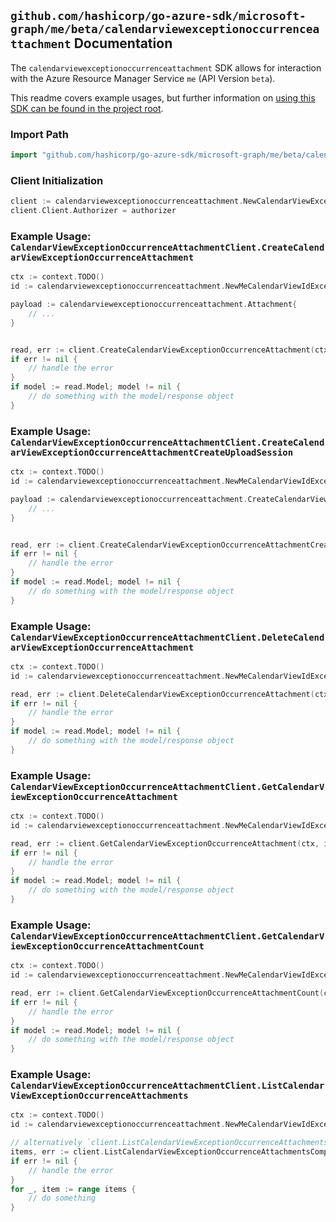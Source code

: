 
## `github.com/hashicorp/go-azure-sdk/microsoft-graph/me/beta/calendarviewexceptionoccurrenceattachment` Documentation

The `calendarviewexceptionoccurrenceattachment` SDK allows for interaction with the Azure Resource Manager Service `me` (API Version `beta`).

This readme covers example usages, but further information on [using this SDK can be found in the project root](https://github.com/hashicorp/go-azure-sdk/tree/main/docs).

### Import Path

```go
import "github.com/hashicorp/go-azure-sdk/microsoft-graph/me/beta/calendarviewexceptionoccurrenceattachment"
```


### Client Initialization

```go
client := calendarviewexceptionoccurrenceattachment.NewCalendarViewExceptionOccurrenceAttachmentClientWithBaseURI("https://management.azure.com")
client.Client.Authorizer = authorizer
```


### Example Usage: `CalendarViewExceptionOccurrenceAttachmentClient.CreateCalendarViewExceptionOccurrenceAttachment`

```go
ctx := context.TODO()
id := calendarviewexceptionoccurrenceattachment.NewMeCalendarViewIdExceptionOccurrenceID("eventIdValue", "eventId1Value")

payload := calendarviewexceptionoccurrenceattachment.Attachment{
	// ...
}


read, err := client.CreateCalendarViewExceptionOccurrenceAttachment(ctx, id, payload)
if err != nil {
	// handle the error
}
if model := read.Model; model != nil {
	// do something with the model/response object
}
```


### Example Usage: `CalendarViewExceptionOccurrenceAttachmentClient.CreateCalendarViewExceptionOccurrenceAttachmentCreateUploadSession`

```go
ctx := context.TODO()
id := calendarviewexceptionoccurrenceattachment.NewMeCalendarViewIdExceptionOccurrenceID("eventIdValue", "eventId1Value")

payload := calendarviewexceptionoccurrenceattachment.CreateCalendarViewExceptionOccurrenceAttachmentCreateUploadSessionRequest{
	// ...
}


read, err := client.CreateCalendarViewExceptionOccurrenceAttachmentCreateUploadSession(ctx, id, payload)
if err != nil {
	// handle the error
}
if model := read.Model; model != nil {
	// do something with the model/response object
}
```


### Example Usage: `CalendarViewExceptionOccurrenceAttachmentClient.DeleteCalendarViewExceptionOccurrenceAttachment`

```go
ctx := context.TODO()
id := calendarviewexceptionoccurrenceattachment.NewMeCalendarViewIdExceptionOccurrenceIdAttachmentID("eventIdValue", "eventId1Value", "attachmentIdValue")

read, err := client.DeleteCalendarViewExceptionOccurrenceAttachment(ctx, id)
if err != nil {
	// handle the error
}
if model := read.Model; model != nil {
	// do something with the model/response object
}
```


### Example Usage: `CalendarViewExceptionOccurrenceAttachmentClient.GetCalendarViewExceptionOccurrenceAttachment`

```go
ctx := context.TODO()
id := calendarviewexceptionoccurrenceattachment.NewMeCalendarViewIdExceptionOccurrenceIdAttachmentID("eventIdValue", "eventId1Value", "attachmentIdValue")

read, err := client.GetCalendarViewExceptionOccurrenceAttachment(ctx, id)
if err != nil {
	// handle the error
}
if model := read.Model; model != nil {
	// do something with the model/response object
}
```


### Example Usage: `CalendarViewExceptionOccurrenceAttachmentClient.GetCalendarViewExceptionOccurrenceAttachmentCount`

```go
ctx := context.TODO()
id := calendarviewexceptionoccurrenceattachment.NewMeCalendarViewIdExceptionOccurrenceID("eventIdValue", "eventId1Value")

read, err := client.GetCalendarViewExceptionOccurrenceAttachmentCount(ctx, id)
if err != nil {
	// handle the error
}
if model := read.Model; model != nil {
	// do something with the model/response object
}
```


### Example Usage: `CalendarViewExceptionOccurrenceAttachmentClient.ListCalendarViewExceptionOccurrenceAttachments`

```go
ctx := context.TODO()
id := calendarviewexceptionoccurrenceattachment.NewMeCalendarViewIdExceptionOccurrenceID("eventIdValue", "eventId1Value")

// alternatively `client.ListCalendarViewExceptionOccurrenceAttachments(ctx, id)` can be used to do batched pagination
items, err := client.ListCalendarViewExceptionOccurrenceAttachmentsComplete(ctx, id)
if err != nil {
	// handle the error
}
for _, item := range items {
	// do something
}
```
